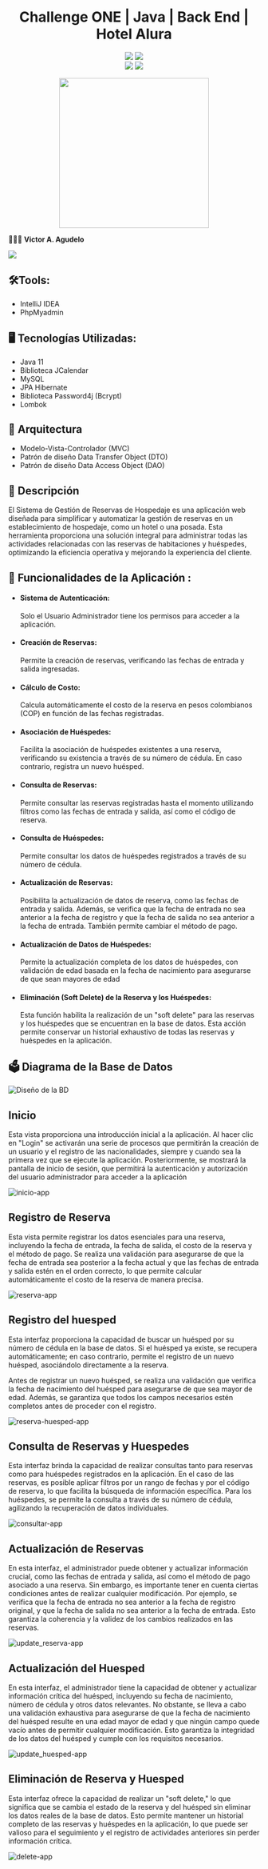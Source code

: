 
<div align="center">
   <h1>Challenge ONE | Java | Back End | Hotel Alura</h1>
</div>

<p align="center">
  <img src="https://img.shields.io/badge/Alura_ONE-Challenge%233-orange">
  <img src="https://img.shields.io/badge/Status-finalizado-blue"><br>
  <img src="https://img.shields.io/badge/Java-11-red">
  <img src="https://img.shields.io/badge/Versión-1.1-green">
</p>

<p align="center" >
  <img width="300" heigth="300" src="https://user-images.githubusercontent.com/91544872/189419040-c093db78-c970-4960-8aca-ffcc11f7ffaf.png">
</p>

👨🏻‍💻 <strong>Victor A. Agudelo</strong></br>

<a href="https://www.linkedin.com/in/victoragudelodsw/" target="_blank">
<img src="https://img.shields.io/badge/-LinkedIn-%230077B5?style=for-the-badge&logo=linkedin&logoColor=white" target="_blank"></a>

## 🛠️Tools: 

- IntelliJ IDEA
- PhpMyadmin


## 🖥️ Tecnologías Utilizadas:

- Java 11
- Biblioteca JCalendar
- MySQL
- JPA Hibernate
- Biblioteca Password4j (Bcrypt)
- Lombok

## :pushpin: Arquitectura

- Modelo-Vista-Controlador (MVC)
- Patrón de diseño Data Transfer Object (DTO)
- Patrón de diseño Data Access Object (DAO)

## 📜 Descripción
<p>El Sistema de Gestión de Reservas de Hospedaje es una aplicación web diseñada para simplificar y automatizar la gestión de reservas en un establecimiento de hospedaje, como un hotel o una posada. Esta herramienta proporciona una solución integral para administrar todas las actividades relacionadas con las reservas de habitaciones y huéspedes, optimizando la eficiencia operativa y mejorando la experiencia del cliente.</p>

## 📖 Funcionalidades de la Aplicación :

- <h4>Sistema de Autenticación:</h4> Solo el Usuario Administrador tiene los permisos para acceder a la aplicación.
- <h4>Creación de Reservas:</h4> Permite la creación de reservas, verificando las fechas de entrada y salida ingresadas.
- <h4>Cálculo de Costo:</h4> Calcula automáticamente el costo de la reserva en pesos colombianos (COP) en función de las fechas 
  registradas.
- <h4>Asociación de Huéspedes:</h4> Facilita la asociación de huéspedes existentes a una reserva, verificando su existencia a 
  través de su número de cédula. En caso contrario, registra un nuevo huésped. 
- <h4>Consulta de Reservas:</h4> Permite consultar las reservas registradas hasta el momento utilizando filtros como las fechas de 
  entrada y salida, así como el código de reserva.
- <h4>Consulta de Huéspedes:</h4> Permite consultar los datos de huéspedes registrados a través de su número de cédula.
- <h4>Actualización de Reservas:</h4> Posibilita la actualización de datos de reserva, como las fechas de entrada y salida. Además, se verifica que la fecha de entrada no sea anterior a la fecha de registro y que la fecha de salida no sea anterior a la fecha de entrada. También permite cambiar el método de pago.
- <h4>Actualización de Datos de Huéspedes:</h4> Permite la actualización completa de los datos de huéspedes, con validación de edad basada en la fecha de nacimiento para asegurarse de que sean mayores de edad
- <h4>Eliminación (Soft Delete) de la Reserva y los Huéspedes:</h4> Esta función habilita la realización de un "soft delete" para las reservas y los huéspedes que se encuentran en la base de datos. Esta acción permite conservar un historial exhaustivo de todas las reservas y huéspedes en la aplicación.

## 🗳️ Diagrama de la Base de Datos

![Diseño de la BD](https://github.com/VictorDW/ChallegeBackend-Hotel-Alura/assets/15878117/f11c020e-d4db-4dd3-9eb8-1e5ff308105d)

## Inicio
<p>Esta vista proporciona una introducción inicial a la aplicación. Al hacer clic en "Login" se activarán una serie de procesos que permitirán la creación de un usuario y el registro de las nacionalidades, siempre y cuando sea la primera vez que se ejecute la aplicación. Posteriormente, se mostrará la pantalla de inicio de sesión, que permitirá la autenticación y autorización del usuario administrador para acceder a la aplicación</p>

![inicio-app](https://github.com/VictorDW/ChallegeBackend-Hotel-Alura/assets/15878117/523e61fb-f64d-41c6-abbd-d9b06db4280a)

## Registro de Reserva
<p>Esta vista permite registrar los datos esenciales para una reserva, incluyendo la fecha de entrada, la fecha de salida, el costo de la reserva y el método de pago. Se realiza una validación para asegurarse de que la fecha de entrada sea posterior a la fecha actual y que las fechas de entrada y salida estén en el orden correcto, lo que permite calcular automáticamente el costo de la reserva de manera precisa.</p>

![reserva-app](https://github.com/VictorDW/ChallegeBackend-Hotel-Alura/assets/15878117/0619e727-841d-47b9-8077-7827cf9b10d3)

## Registro del huesped
<p>Esta interfaz proporciona la capacidad de buscar un huésped por su número de cédula en la base de datos. Si el huésped ya existe, se recupera automáticamente; en caso contrario, permite el registro de un nuevo huésped, asociándolo directamente a la reserva.</p>

<p>Antes de registrar un nuevo huésped, se realiza una validación que verifica la fecha de nacimiento del huésped para asegurarse de que sea mayor de edad. Además, se garantiza que todos los campos necesarios estén completos antes de proceder con el registro.</p>

![reserva-huesped-app](https://github.com/VictorDW/ChallegeBackend-Hotel-Alura/assets/15878117/f6a25e95-5065-428f-b12a-76fbff388535)

## Consulta de Reservas y Huespedes

<p>Esta interfaz brinda la capacidad de realizar consultas tanto para reservas como para huéspedes registrados en la aplicación. En el caso de las reservas, es posible aplicar filtros por un rango de fechas y por el código de reserva, lo que facilita la búsqueda de información específica. Para los huéspedes, se permite la consulta a través de su número de cédula, agilizando la recuperación de datos individuales.</p>

![consultar-app](https://github.com/VictorDW/ChallegeBackend-Hotel-Alura/assets/15878117/1c5f1bfe-b1b3-434f-8c59-23cc0c61bfab)

## Actualización de Reservas 

<p>En esta interfaz, el administrador puede obtener y actualizar información crucial, como las fechas de entrada y salida, así como el método de pago asociado a una reserva. Sin embargo, es importante tener en cuenta ciertas condiciones antes de realizar cualquier modificación. Por ejemplo, se verifica que la fecha de entrada no sea anterior a la fecha de registro original, y que la fecha de salida no sea anterior a la fecha de entrada. Esto garantiza la coherencia y la validez de los cambios realizados en las reservas.</p>

![update_reserva-app](https://github.com/VictorDW/ChallegeBackend-Hotel-Alura/assets/15878117/5ad192df-2fe9-4cdb-893b-722c6c400a5f)

## Actualización del Huesped

<p>En esta interfaz, el administrador tiene la capacidad de obtener y actualizar información crítica del huésped, incluyendo su fecha de nacimiento, número de cédula y otros datos relevantes. No obstante, se lleva a cabo una validación exhaustiva para asegurarse de que la fecha de nacimiento del huésped resulte en una edad mayor de edad y que ningún campo quede vacío antes de permitir cualquier modificación. Esto garantiza la integridad de los datos del huésped y cumple con los requisitos necesarios.</p>

![update_huesped-app](https://github.com/VictorDW/ChallegeBackend-Hotel-Alura/assets/15878117/5a206816-786f-4c34-b9c6-6e02a7434f6f)

## Eliminación de Reserva y Huesped

<p>Esta interfaz ofrece la capacidad de realizar un "soft delete," lo que significa que se cambia el estado de la reserva y del huésped sin eliminar los datos reales de la base de datos. Esto permite mantener un historial completo de las reservas y huéspedes en la aplicación, lo que puede ser valioso para el seguimiento y el registro de actividades anteriores sin perder información crítica.</p>

![delete-app](https://github.com/VictorDW/ChallegeBackend-Hotel-Alura/assets/15878117/cc5ec202-0a49-46f7-a2ba-13032d40862b)
